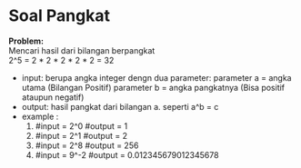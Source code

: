 # Soal Pangkat

<b>Problem:</b><br>
Mencari hasil dari bilangan berpangkat <br>
2^5 = 2 * 2 * 2 * 2 * 2 = 32
- input:
	berupa angka integer dengn dua parameter:
	parameter a = angka utama (Bilangan Positif)
	parameter b = angka pangkatnya (Bisa positif ataupun negatif)
- output:
	hasil pangkat dari bilangan a. seperti a^b = c
- example :
	1.	#input 	= 2^0					#output = 1
	2.	#input 	= 2^1					#output = 2
	3.	#input 	= 2^8					#output = 256
	4.	#input 	= 9^-2					#output = 0.012345679012345678
